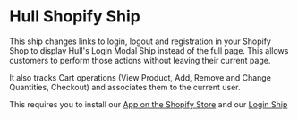 # Hull Shopify Ship

This ship changes links to login, logout and registration in your Shopify Shop to display Hull's Login Modal Ship instead of the full page. This allows customers to perform those actions without leaving their current page.

It also tracks Cart operations (View Product, Add, Remove and Change Quantities, Checkout) and associates them to the current user.

This requires you to install our [App on the Shopify Store](https://apps.shopify.com/hull-social-login) and our [Login Ship](https://ships.hull.io/hull-login/)
